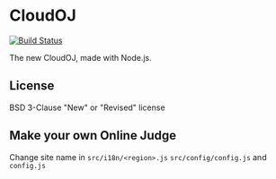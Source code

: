 # CloudOJ

[![Build Status](https://travis-ci.org/OnWind/CloudOJ.svg?branch=master)](https://travis-ci.org/OnWind/CloudOJ)

The new CloudOJ, made with Node.js.

## License

BSD 3-Clause "New" or "Revised" license

## Make your own Online Judge

Change site name in `src/i18n/<region>.js` `src/config/config.js`
and `config.js`
